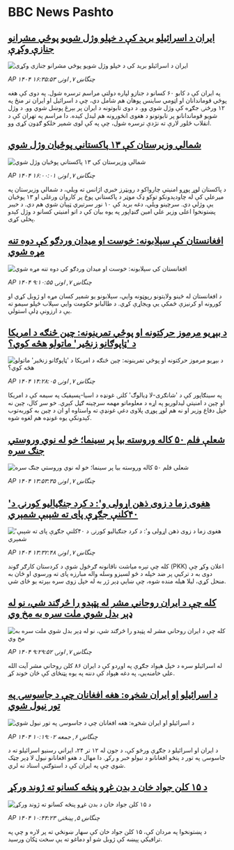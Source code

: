 # BBC News Pashto## [ایران د اسرائیلو برید کې د خپلو وژل شویو پوځي مشرانو جنازې وکړې](https://www.bbc.com/pashto/articles/ce8z0djnnr0o?at_campaign=githubrss)![ایران د اسرائیلو برید کې د خپلو وژل شویو پوځي مشرانو جنازې وکړې](https://ichef.bbci.co.uk/ace/ws/240/cpsprodpb/34da/live/a7ec3150-5426-11f0-a2ff-17a82c2e8bc4.jpg)_AP ۱۴۰۴ چنگاښ ۷, اونۍ ۱۶:۳۵:۵۳_په ایران کې د کابو ۶۰ کسانو د جنازو لپاره دولتي مراسم ترسره شول. په دوی کې هغه پوځي قوماندانان او اټومي ساینس پوهان هم  شامل دي، چې د اسرائیل او ایران تر منځ په ۱۲ ورځنۍ جګړه کې وژل شوي وو.
د دوی تابوتونه د ایران پر بېرغ پوښل شوي وو. د وژل شویو قوماندانانو پر تابوتونو د هغوی انځورونه هم لیدل کېده. دا مراسم په تهران کې د انقلاب څلور لارې ته نژدې ترسره شول، چې په کې لوی شمېر خلکو ګډون کړی وو.## [شمالي وزیرستان کې ۱۳ پاکستاني پوځیان وژل شوي](https://www.bbc.com/pashto/articles/cq534eqdy6xo?at_campaign=githubrss)![شمالي وزیرستان کې ۱۳ پاکستاني پوځیان وژل شوي](https://ichef.bbci.co.uk/ace/ws/240/cpsprodpb/ad30/live/79c43950-5438-11f0-b4be-8f7caf53b80c.jpg)_AP ۱۴۰۴ چنگاښ ۷, اونۍ ۱۶:۰۰:۰۱_د پاکستان لوړ پوړو امنیتي چارواکو د رویټرز خبري اژانس ته ویلي، د شمالي وزیرستان په میرعلي کې له چاودېدونکو توکو ډک موټر د پاکستاني پوځ پر کاروان ورغلی او ۱۳ پوځیان یې وژلي دي.
سرچینو ویلي، دغه برید کې ۱۰ نور سرتیري ټپیان شوي هم دي.
د خیبر پښتونخوا اعلی وزیر علي امین ګنډاپور په یوه بیان کې د اتو امنیتي کسانو د وژل کېدو پخلی کړی.## [افغانستان کې سېلابونه: خوست او میدان وردګو کې دوه تنه مړه شوي](https://www.bbc.com/pashto/articles/cn9y1req1l8o?at_campaign=githubrss)![افغانستان کې سېلابونه: خوست او میدان وردګو کې دوه تنه مړه شوي](https://ichef.bbci.co.uk/ace/ws/240/cpsprodpb/fb1e/live/a0a21220-53fe-11f0-9059-53068db28ec5.jpg)_AP ۱۴۰۴ چنگاښ ۷, اونۍ ۹:۱۰:۵۵_د افغانستان له ځینو ولایتونو رپوټونه وايي، سېلابونو یو شمېر کسان مړه او ژوبل کړي او کورونه او کرنیزې ځمکې یې ویجاړې کړي. د طالبانو حکومت وايي سېلاب ځپلو سیمو ته یې د ارزونې ډلې استولي.## [د بېړیو مرموز حرکتونه او پوځي تمرینونه: چین څنګه د امریکا د 'ټاپوګانو زنځیر' ماتولو هڅه کوي؟](https://www.bbc.com/pashto/articles/cvg6pggn17ko?at_campaign=githubrss)![د بېړیو مرموز حرکتونه او پوځي تمرینونه: چین څنګه د امریکا د 'ټاپوګانو زنځیر' ماتولو هڅه کوي؟](https://ichef.bbci.co.uk/ace/ws/240/cpsprodpb/2b8c/live/9d1ff7d0-5420-11f0-8485-7bd50fa63665.jpg)_AP ۱۴۰۴ چنگاښ ۷, اونۍ ۱۴:۲۸:۰۵_په سینګاپور کې د 'شانګری-لا ډیالوګ' کلنۍ غونډه د اسیا-پسیفیک په سیمه کې د امریکا او چین د امنیتي لیدلوریو په اړه د معلوماتو مهمه سرچینه ګڼل کېږي.
خو سږ کال، چین نه خپل دفاع وزیر او نه هم لوړ پوړی پلاوی دغې غونډې ته واستاوه او ان د چین به کوربه‌توب کېدونکې یوه غونډه هم لغوه شوه.## [ شعلې فلم ۵۰ کاله وروسته بیا پر سینما؛ خو له نوي وروستي جنګ سره](https://www.bbc.com/pashto/articles/cp3kndwxw11o?at_campaign=githubrss)![ شعلې فلم ۵۰ کاله وروسته بیا پر سینما؛ خو له نوي وروستي جنګ سره](https://ichef.bbci.co.uk/ace/ws/240/cpsprodpb/5174/live/cdb90c30-50b3-11f0-a466-d54f65b60deb.jpg)_AP ۱۴۰۴ چنگاښ ۷, اونۍ ۱۳:۵۳:۳۵_## [ 'هغوی زما د زوی ذهن اړولی و': د کرد جنګیالیو کورنۍ د ۴۰کلنې جګړې پای ته شېبې شمېري](https://www.bbc.com/pashto/articles/cjrlndd5ll0o?at_campaign=githubrss)![ 'هغوی زما د زوی ذهن اړولی و': د کرد جنګیالیو کورنۍ د ۴۰کلنې جګړې پای ته شېبې شمېري](https://ichef.bbci.co.uk/ace/ws/240/cpsprodpb/ab23/live/373dc950-529b-11f0-b4be-8f7caf53b80c.jpg)_AP ۱۴۰۴ چنگاښ ۷, اونۍ ۱۳:۳۲:۴۸_کله چې تېره مياشت ناقانونه ګرځول شوې د کردستان کارګر ګوند (PKK) اعلان وکړ چې دوی به د ترکيې پر ضد خپله د څو لسيزو وسله واله مبارزه پای ته ورسوي او ځان به منحل کړي، ليلا هیله منده شوه، چې ښايي ډېر ژر به له خپل زوی سره بېرته يو ځای شي.## [کله چې د ایران روحاني مشر له پټېدو را څرګند شي، نو له ډېر بدل شوي ملت سره به مخ وي](https://www.bbc.com/pashto/articles/cz0918nrllko?at_campaign=githubrss)![کله چې د ایران روحاني مشر له پټېدو را څرګند شي، نو له ډېر بدل شوي ملت سره به مخ وي](https://ichef.bbci.co.uk/ace/ws/240/cpsprodpb/4cf8/live/b4be7d90-51c7-11f0-8485-7bd50fa63665.png)_AP ۱۴۰۴ چنگاښ ۷, اونۍ ۹:۲۹:۵۲_له اسرائیلو سره د خپل هېواد جګړې په اوږدو کې د ایران ۸۶ کلن روحاني مشر آیت الله علي خامنه‌يي، په دغه هېواد کې دننه په یوه پټنځای کې ځان خوند کړ.## [د اسرائیلو او ایران شخړه: هغه افغانان چې د جاسوسۍ په تور نیول شوي](https://www.bbc.com/pashto/articles/ckg6d7e3ze7o?at_campaign=githubrss)![د اسرائیلو او ایران شخړه: هغه افغانان چې د جاسوسۍ په تور نیول شوي](https://ichef.bbci.co.uk/ace/ws/240/cpsprodpb/7d26/live/0f943a90-51ad-11f0-a560-0ba338db13f3.jpg)_AP ۱۴۰۴ چنگاښ ۶, جمعه ۱۰:۱۹:۰۲_د ایران او اسرائیلو د جګړې ورځو کې، د جون له ۱۲ تر ۲۴، ایراني رسنیو اسرائیلو  ته د جاسوسۍ په تور د پنځو افغانانو د نیولو خبر و رکړ. دا مهال د هغو افغانانو نیول لا ډېر چټک شوي چې په ایران کې د استوګنې اسناد نه لري.## [ د ۱۵ کلن جواد خان د بدن غړو پنځه کسانو ته ژوند ورکړ](https://www.bbc.com/pashto/articles/cd0vnm3dygeo?at_campaign=githubrss)![ د ۱۵ کلن جواد خان د بدن غړو پنځه کسانو ته ژوند ورکړ](https://ichef.bbci.co.uk/ace/ws/240/cpsprodpb/0b7a/live/49d37580-4623-11f0-9471-e380f647874e.jpg)_AP ۱۴۰۴ چنگاښ ۵, پينځنۍ ۱۰:۴۴:۲۳_د پښتونخوا په مردان کې، ۱۵ کلن جواد خان کې سهار ښونځي ته پر لاره و چې په ترافیکي پېښه کې ژوبل شو او دماغو ته یې سخت ټکان ورسید.